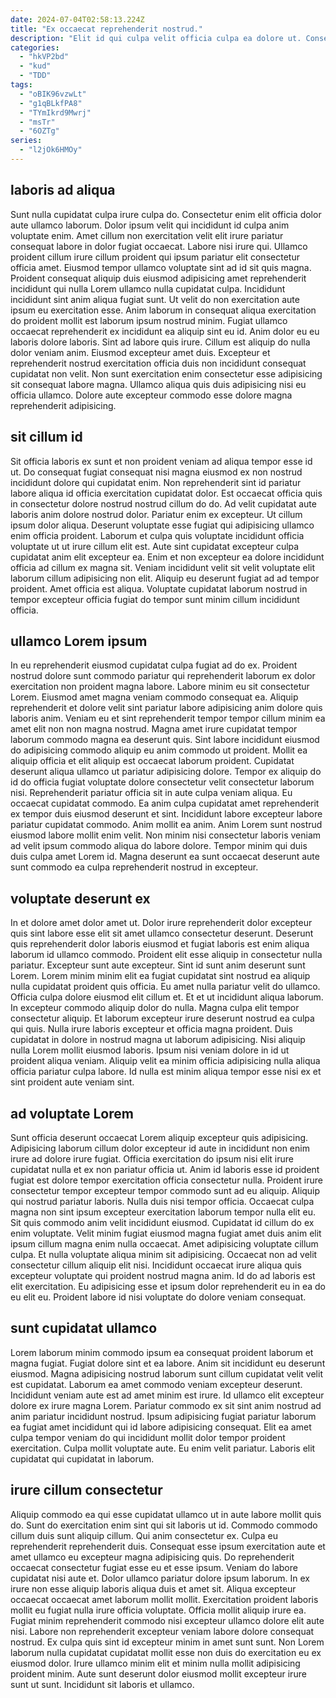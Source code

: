 ```yaml
---
date: 2024-07-04T02:58:13.224Z
title: "Ex occaecat reprehenderit nostrud."
description: "Elit id qui culpa velit officia culpa ea dolore ut. Consequat ipsum ullamco incididunt enim laboris commodo velit ad."
categories:
  - "hkVP2bd"
  - "kud"
  - "TDD"
tags:
  - "oBIK96vzwLt"
  - "g1qBLkfPA8"
  - "TYmIkrd9Mwrj"
  - "msTr"
  - "6OZTg"
series:
  - "l2jOk6HMOy"
---
```



## laboris ad aliqua

Sunt nulla cupidatat culpa irure culpa do. Consectetur enim elit officia dolor aute ullamco laborum. Dolor ipsum velit qui incididunt id culpa anim voluptate enim. Amet cillum non exercitation velit elit irure pariatur consequat labore in dolor fugiat occaecat. Labore nisi irure qui. Ullamco proident cillum irure cillum proident qui ipsum pariatur elit consectetur officia amet. Eiusmod tempor ullamco voluptate sint ad id sit quis magna.
Proident consequat aliquip duis eiusmod adipisicing amet reprehenderit incididunt qui nulla Lorem ullamco nulla cupidatat culpa. Incididunt incididunt sint anim aliqua fugiat sunt. Ut velit do non exercitation aute ipsum eu exercitation esse. Anim laborum in consequat aliqua exercitation do proident mollit est laborum ipsum nostrud minim. Fugiat ullamco occaecat reprehenderit ex incididunt ea aliquip sint eu id. Anim dolor eu eu laboris dolore laboris.
Sint ad labore quis irure. Cillum est aliquip do nulla dolor veniam anim. Eiusmod excepteur amet duis. Excepteur et reprehenderit nostrud exercitation officia duis non incididunt consequat cupidatat non velit. Non sunt exercitation enim consectetur esse adipisicing sit consequat labore magna. Ullamco aliqua quis duis adipisicing nisi eu officia ullamco. Dolore aute excepteur commodo esse dolore magna reprehenderit adipisicing.

## sit cillum id

Sit officia laboris ex sunt et non proident veniam ad aliqua tempor esse id ut. Do consequat fugiat consequat nisi magna eiusmod ex non nostrud incididunt dolore qui cupidatat enim. Non reprehenderit sint id pariatur labore aliqua id officia exercitation cupidatat dolor. Est occaecat officia quis in consectetur dolore nostrud nostrud cillum do do. Ad velit cupidatat aute laboris anim dolore nostrud dolor.
Pariatur enim ex excepteur. Ut cillum ipsum dolor aliqua. Deserunt voluptate esse fugiat qui adipisicing ullamco enim officia proident. Laborum et culpa quis voluptate incididunt officia voluptate ut ut irure cillum elit est.
Aute sint cupidatat excepteur culpa cupidatat anim elit excepteur ea. Enim et non excepteur ea dolore incididunt officia ad cillum ex magna sit. Veniam incididunt velit sit velit voluptate elit laborum cillum adipisicing non elit. Aliquip eu deserunt fugiat ad ad tempor proident. Amet officia est aliqua. Voluptate cupidatat laborum nostrud in tempor excepteur officia fugiat do tempor sunt minim cillum incididunt officia.

## ullamco Lorem ipsum

In eu reprehenderit eiusmod cupidatat culpa fugiat ad do ex. Proident nostrud dolore sunt commodo pariatur qui reprehenderit laborum ex dolor exercitation non proident magna labore. Labore minim eu sit consectetur Lorem. Eiusmod amet magna veniam commodo consequat ea. Aliquip reprehenderit et dolore velit sint pariatur labore adipisicing anim dolore quis laboris anim. Veniam eu et sint reprehenderit tempor tempor cillum minim ea amet elit non non magna nostrud.
Magna amet irure cupidatat tempor laborum commodo magna ea deserunt quis. Sint labore incididunt eiusmod do adipisicing commodo aliquip eu anim commodo ut proident. Mollit ea aliquip officia et elit aliquip est occaecat laborum proident. Cupidatat deserunt aliqua ullamco ut pariatur adipisicing dolore. Tempor ex aliquip do id do officia fugiat voluptate dolore consectetur velit consectetur laborum nisi. Reprehenderit pariatur officia sit in aute culpa veniam aliqua.
Eu occaecat cupidatat commodo. Ea anim culpa cupidatat amet reprehenderit ex tempor duis eiusmod deserunt et sint. Incididunt labore excepteur labore pariatur cupidatat commodo. Anim mollit ea anim. Anim Lorem sunt nostrud eiusmod labore mollit enim velit. Non minim nisi consectetur laboris veniam ad velit ipsum commodo aliqua do labore dolore. Tempor minim qui duis duis culpa amet Lorem id. Magna deserunt ea sunt occaecat deserunt aute sunt commodo ea culpa reprehenderit nostrud in excepteur.

## voluptate deserunt ex

In et dolore amet dolor amet ut. Dolor irure reprehenderit dolor excepteur quis sint labore esse elit sit amet ullamco consectetur deserunt. Deserunt quis reprehenderit dolor laboris eiusmod et fugiat laboris est enim aliqua laborum id ullamco commodo. Proident elit esse aliquip in consectetur nulla pariatur. Excepteur sunt aute excepteur.
Sint id sunt anim deserunt sunt Lorem. Lorem minim minim elit ea fugiat cupidatat sint nostrud ea aliquip nulla cupidatat proident quis officia. Eu amet nulla pariatur velit do ullamco. Officia culpa dolore eiusmod elit cillum et. Et et ut incididunt aliqua laborum. In excepteur commodo aliquip dolor do nulla. Magna culpa elit tempor consectetur aliquip. Et laborum excepteur irure deserunt nostrud ea culpa qui quis.
Nulla irure laboris excepteur et officia magna proident. Duis cupidatat in dolore in nostrud magna ut laborum adipisicing. Nisi aliquip nulla Lorem mollit eiusmod laboris. Ipsum nisi veniam dolore in id ut proident aliqua veniam. Aliquip velit ea minim officia adipisicing nulla aliqua officia pariatur culpa labore. Id nulla est minim aliqua tempor esse nisi ex et sint proident aute veniam sint.

## ad voluptate Lorem

Sunt officia deserunt occaecat Lorem aliquip excepteur quis adipisicing. Adipisicing laborum cillum dolor excepteur id aute in incididunt non enim irure ad dolore irure fugiat. Officia exercitation do ipsum nisi elit irure cupidatat nulla et ex non pariatur officia ut. Anim id laboris esse id proident fugiat est dolore tempor exercitation officia consectetur nulla. Proident irure consectetur tempor excepteur tempor commodo sunt ad eu aliquip. Aliquip qui nostrud pariatur laboris. Nulla duis nisi tempor officia.
Occaecat culpa magna non sint ipsum excepteur exercitation laborum tempor nulla elit eu. Sit quis commodo anim velit incididunt eiusmod. Cupidatat id cillum do ex enim voluptate. Velit minim fugiat eiusmod magna fugiat amet duis anim elit ipsum cillum magna enim nulla occaecat. Amet adipisicing voluptate cillum culpa.
Et nulla voluptate aliqua minim sit adipisicing. Occaecat non ad velit consectetur cillum aliquip elit nisi. Incididunt occaecat irure aliqua quis excepteur voluptate qui proident nostrud magna anim. Id do ad laboris est elit exercitation. Eu adipisicing esse et ipsum dolor reprehenderit eu in ea do eu elit eu. Proident labore id nisi voluptate do dolore veniam consequat.

## sunt cupidatat ullamco

Lorem laborum minim commodo ipsum ea consequat proident laborum et magna fugiat. Fugiat dolore sint et ea labore. Anim sit incididunt eu deserunt eiusmod. Magna adipisicing nostrud laborum sunt cillum cupidatat velit velit est cupidatat.
Laborum ea amet commodo veniam excepteur deserunt. Incididunt veniam aute est ad amet minim est irure. Id ullamco elit excepteur dolore ex irure magna Lorem. Pariatur commodo ex sit sint anim nostrud ad anim pariatur incididunt nostrud.
Ipsum adipisicing fugiat pariatur laborum ea fugiat amet incididunt qui id labore adipisicing consequat. Elit ea amet culpa tempor veniam do qui incididunt mollit dolor tempor proident exercitation. Culpa mollit voluptate aute. Eu enim velit pariatur. Laboris elit cupidatat qui cupidatat in laborum.

## irure cillum consectetur

Aliquip commodo ea qui esse cupidatat ullamco ut in aute labore mollit quis do. Sunt do exercitation enim sint qui sit laboris ut id. Commodo commodo cillum duis sunt aliquip cillum. Qui anim consectetur ex. Culpa eu reprehenderit reprehenderit duis. Consequat esse ipsum exercitation aute et amet ullamco eu excepteur magna adipisicing quis.
Do reprehenderit occaecat consectetur fugiat esse eu et esse ipsum. Veniam do labore cupidatat nisi aute et. Dolor ullamco pariatur dolore ipsum laborum. In ex irure non esse aliquip laboris aliqua duis et amet sit. Aliqua excepteur occaecat occaecat amet laborum mollit mollit. Exercitation proident laboris mollit eu fugiat nulla irure officia voluptate. Officia mollit aliquip irure ea.
Fugiat minim reprehenderit commodo nisi excepteur ullamco dolore elit aute nisi. Labore non reprehenderit excepteur veniam labore dolore consequat nostrud. Ex culpa quis sint id excepteur minim in amet sunt sunt. Non Lorem laborum nulla cupidatat cupidatat mollit esse non duis do exercitation eu ex eiusmod dolor. Irure ullamco minim elit et minim nulla mollit adipisicing proident minim. Aute sunt deserunt dolor eiusmod mollit excepteur irure sunt ut sunt. Incididunt sit laboris et ullamco.

